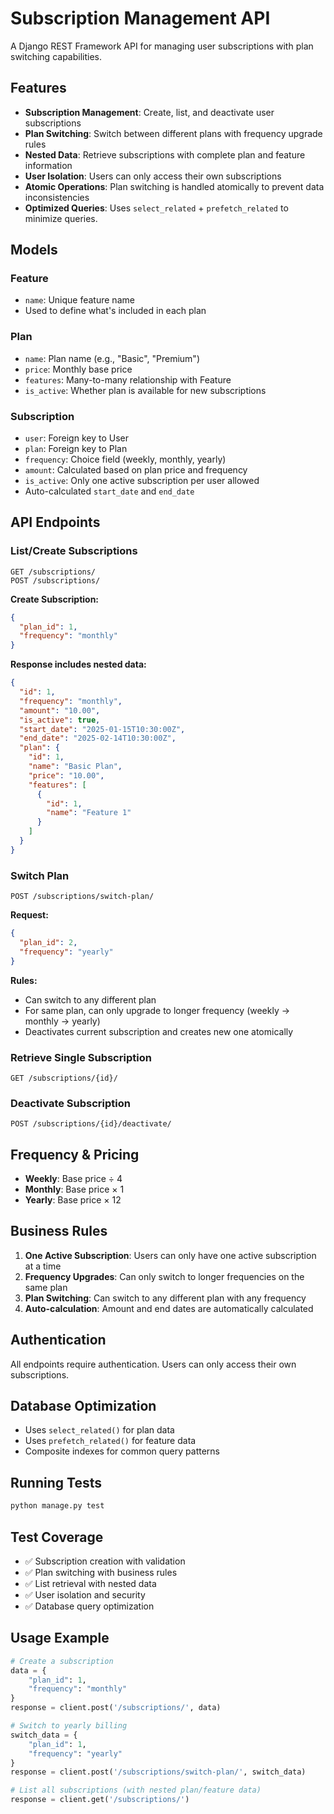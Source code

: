 # Subscription Management API

A Django REST Framework API for managing user subscriptions with plan switching capabilities.

## Features

- **Subscription Management**: Create, list, and deactivate user subscriptions
- **Plan Switching**: Switch between different plans with frequency upgrade rules
- **Nested Data**: Retrieve subscriptions with complete plan and feature information
- **User Isolation**: Users can only access their own subscriptions
- **Atomic Operations**: Plan switching is handled atomically to prevent data inconsistencies
- **Optimized Queries**: Uses `select_related` + `prefetch_related` to minimize queries.

## Models

### Feature
- `name`: Unique feature name
- Used to define what's included in each plan

### Plan
- `name`: Plan name (e.g., "Basic", "Premium")
- `price`: Monthly base price
- `features`: Many-to-many relationship with Feature
- `is_active`: Whether plan is available for new subscriptions

### Subscription
- `user`: Foreign key to User
- `plan`: Foreign key to Plan
- `frequency`: Choice field (weekly, monthly, yearly)
- `amount`: Calculated based on plan price and frequency
- `is_active`: Only one active subscription per user allowed
- Auto-calculated `start_date` and `end_date`

## API Endpoints

### List/Create Subscriptions
```
GET /subscriptions/
POST /subscriptions/
```

**Create Subscription:**
```json
{
  "plan_id": 1,
  "frequency": "monthly"
}
```

**Response includes nested data:**
```json
{
  "id": 1,
  "frequency": "monthly",
  "amount": "10.00",
  "is_active": true,
  "start_date": "2025-01-15T10:30:00Z",
  "end_date": "2025-02-14T10:30:00Z",
  "plan": {
    "id": 1,
    "name": "Basic Plan",
    "price": "10.00",
    "features": [
      {
        "id": 1,
        "name": "Feature 1"
      }
    ]
  }
}
```

### Switch Plan
```
POST /subscriptions/switch-plan/
```

**Request:**
```json
{
  "plan_id": 2,
  "frequency": "yearly"
}
```

**Rules:**
- Can switch to any different plan
- For same plan, can only upgrade to longer frequency (weekly → monthly → yearly)
- Deactivates current subscription and creates new one atomically

### Retrieve Single Subscription
```
GET /subscriptions/{id}/
```

### Deactivate Subscription
```
POST /subscriptions/{id}/deactivate/
```

## Frequency & Pricing

- **Weekly**: Base price ÷ 4
- **Monthly**: Base price × 1
- **Yearly**: Base price × 12

## Business Rules

1. **One Active Subscription**: Users can only have one active subscription at a time
2. **Frequency Upgrades**: Can only switch to longer frequencies on the same plan
3. **Plan Switching**: Can switch to any different plan with any frequency
4. **Auto-calculation**: Amount and end dates are automatically calculated

## Authentication

All endpoints require authentication. Users can only access their own subscriptions.

## Database Optimization

- Uses `select_related()` for plan data
- Uses `prefetch_related()` for feature data
- Composite indexes for common query patterns

## Running Tests

```bash
python manage.py test
```

## Test Coverage

- ✅ Subscription creation with validation
- ✅ Plan switching with business rules
- ✅ List retrieval with nested data
- ✅ User isolation and security
- ✅ Database query optimization

## Usage Example

```python
# Create a subscription
data = {
    "plan_id": 1,
    "frequency": "monthly"
}
response = client.post('/subscriptions/', data)

# Switch to yearly billing
switch_data = {
    "plan_id": 1,
    "frequency": "yearly"
}
response = client.post('/subscriptions/switch-plan/', switch_data)

# List all subscriptions (with nested plan/feature data)
response = client.get('/subscriptions/')
```